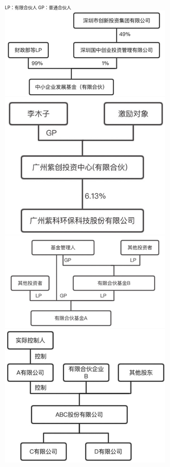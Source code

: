 LP：有限合伙人
GP：普通合伙人
![400](0-Attachment/Pasted%20image%2020230130235635.png)
![400](0-Attachment/Pasted%20image%2020230130235645.png)
![400](0-Attachment/Pasted%20image%2020230130235709.png)
![400](0-Attachment/Pasted%20image%2020230130235720.png)

